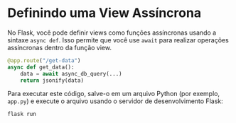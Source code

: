 # Definindo uma View Assíncrona

No Flask, você pode definir views como funções assíncronas usando a sintaxe `async def`. Isso permite que você use `await` para realizar operações assíncronas dentro da função view.

```python
@app.route("/get-data")
async def get_data():
    data = await async_db_query(...)
    return jsonify(data)
```

Para executar este código, salve-o em um arquivo Python (por exemplo, `app.py`) e execute o arquivo usando o servidor de desenvolvimento Flask:

```bash
flask run
```

